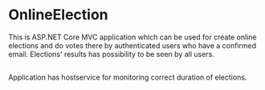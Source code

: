 # OnlineElection
This is ASP.NET Core MVC application which can be used for create online elections and do votes there by authenticated users who have a confirmed email. 
Elections' results has possibility to be seen by all users.
##
Application has hostservice for monitoring correct duration of elections.
